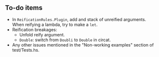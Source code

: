 ## To-do items

*   In `ReificationRules.Plugin`, add and stack of unreified arguments.
    When reifying a lambda, try to make a `let`.
*   Reification breakages:
    *   Unfold reify argument.
    *   `Double`: switch from `Doubli` to `Double` in circat.
*   Any other issues mentioned in the "Non-working examples" section of test/Tests.hs.

